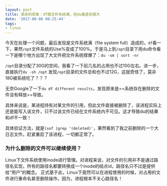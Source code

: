 ```yaml
---
layout: post
title: 诡异的现象：df报文件系统满，但du看差别很大
date: '2017-08-08 08:25:44'
tags:
- linux
---
```


今天在处理一个问题，最后发现是文件系统满（file system full）造成的，`df`看一下，果然`/opt`文件系统的Use%变成了100%。于是马上到`/opt`目录下用du命令看一下是哪个地方出现了大文件把文件系统撑爆了：`du -sm | sort -nr`

`/opt`目录分配了30G的空间，我看了一下前几名的占用也不过10G左右。进一步，直接执行`du -sh /opt` 发现`/opt`目录的文件总和也不过12G，这就奇怪了，莫非18G被系统吃了？？？

无奈Google了一下`du df different results`，发现原来是==系统存在删除的文件没有释放==导致。

具体来说是，某进程持有对某文件的引用，但此文件直接被删除了，该进程实际上还是能写入该文件，只不过该文件已经在文件系统内不可见。这才导致du的结果和df不一致！

具体验证方法，就是`lsof |grep '(deleted)'`，果然看到了我之前删除的一个大日志文件。赶紧重启了该进程，一切都正常了。

### 为什么删除的文件可以继续使用？
Linux下文件系统使用inode进行管理。对进程来说，对文件的引用并不是通过路径名实现，所有的路径名都要转换成一个inode的结点id，路径名只不过是提供给“用户”的概念。
正式基于此，Linux下竟然可以在进程使用的时候，对占用的文件进行重命名甚至删除操作。因为，进程根本不关心路径名！